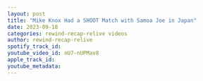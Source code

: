 ```yaml
---
layout: post
title: "Mike Knox Had a SHOOT Match with Samoa Joe in Japan"
date: 2023-09-18
categories: rewind-recap-relive videos
author: rewind-recap-relive
spotify_track_id: 
youtube_video_id: nU7-nUPMav8
apple_track_id: 
youtube_metadata: 
---
```

